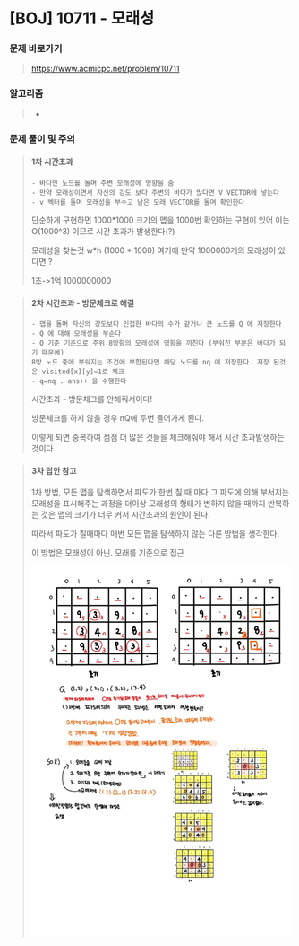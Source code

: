 # [BOJ] 10711 - 모래성

### 문제 바로가기

>  https://www.acmicpc.net/problem/10711 

### 알고리즘

> - 

### 문제 풀이 및 주의

> #### 1차 시간초과
>
> ```
> - 바다인 노드를 돌며 주변 모래성에 영향을 줌
> - 만약 모래성이면서 자신의 강도 보다 주변의 바다가 많다면 V VECTOR에 넣는다
> - v 벡터를 돌며 모래성을 부수고 남은 모래 VECTOR를 돌며 확인한다
> ```
>
> 단순하게 구현하면 1000*1000 크기의 맵을 1000번 확인하는 구현이 있어 이는 O(1000^3) 이므로 시간 초과가 발생한다(?)
>
> 모래성을 찾는것 w*h (1000 * 1000) 여기에 만약 1000000개의 모래성이 있다면 ?
>
> 1초->1억 1000000000

> #### 2차 시간초과 - 방문체크로 해결
>
> ```
> - 맵을 돌며 자신의 강도보다 인접한 바다의 수가 같거나 큰 노드를 Q 에 저장한다
> - Q 에 대해 모래성을 부순다
> - Q 기준 기준으로 주위 8방향의 모래성에 영향을 끼친다 (부숴진 부분은 바다가 되기 때문에)
> 8방 노드 중에 부숴지는 조건에 부합된다면 해당 노드를 nq 에 저장한다. 저장 된것은 visited[x][y]=1로 체크
> - q=nq . ans++ 을 수행한다
> ```
>
> 시간초과 - 방문체크를 안해줘서이다!
>
> 방문체크를 하지 않을 경우 nQ에 두번 들어가게 된다. 
>
> 이렇게 되면 중복하여 점점 더 많은 것들을 체크해줘야 해서 시간 초과발생하는 것이다.

> #### 3차 답안 참고
>
>   1차 방법, 모든 맵을 탐색하면서 파도가 한번 칠 때 마다 그 파도에 의해 부서지는 모래성을 표시해주는 과정을 더이상 모래성의 형태가 변하지 않을 때까지 반복하는 것은 맵의 크기가 너무 커서 시간초과의 원인이 된다.
>
> 따라서 파도가  칠때마다 매번 모든 맵을 탐색하지 않는 다른 방법을 생각한다.
>
> 이 방법은 모래성이 아닌. 모래를 기준으로 접근
>
> ![<10711모래성3>](https://github.com/hyojin38/Algorithm-code/blob/main/BOJ-Code/10711-모래성/10711.jpg)

